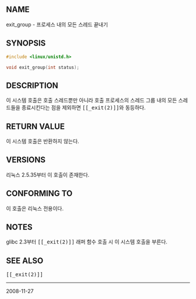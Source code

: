 ## NAME

exit_group - 프로세스 내의 모든 스레드 끝내기

## SYNOPSIS

```c
#include <linux/unistd.h>

void exit_group(int status);
```

## DESCRIPTION

이 시스템 호출은 호출 스레드뿐만 아니라 호출 프로세스의 스레드 그룹 내의 모든 스레드들을 종료시킨다는 점을 제외하면 <tt>[[_exit(2)]]</tt>와 동등하다.

## RETURN VALUE

이 시스템 호출은 반환하지 않는다.

## VERSIONS

리눅스 2.5.35부터 이 호출이 존재한다.

## CONFORMING TO

이 호출은 리눅스 전용이다.

## NOTES

glibc 2.3부터 <tt>[[_exit(2)]]</tt> 래퍼 함수 호출 시 이 시스템 호출을 부른다.

## SEE ALSO

<tt>[[_exit(2)]]</tt>

----

2008-11-27
